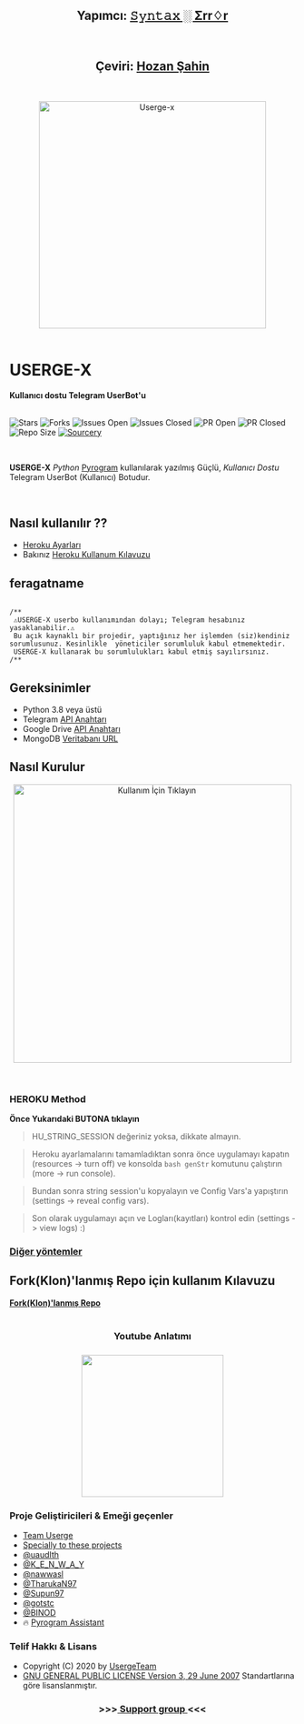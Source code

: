 <h2 align="center"><b>Yapımcı: <a href="https://telegram.dog/deleteduser420">𝚂𝚢𝚗𝚝𝚊𝚡 ░ Σrr♢r</a></b></h2>
<br>
<h2 align="center"><b>Çeviri: <a href="https://telegram.dog/hozansahin">Hozan Şahin</a></b></h2>
<br>
<p align="center">
    <a href="https://github.com/code-rgb/USERGE-X"><img src="https://i.imgur.com/53mdl2v.png" alt="Userge-x" width=400px></a>
    <br>
    <br>
</p>

<h1>USERGE-X</h1>
<b>Kullanıcı dostu Telegram UserBot'u</b>
<br>
<br>

![Stars](https://img.shields.io/github/stars/code-rgb/USERGE-X)
![Forks](https://img.shields.io/github/forks/code-rgb/USERGE-X)
![Issues Open](https://img.shields.io/github/issues/code-rgb/USERGE-X)
![Issues Closed](https://img.shields.io/github/issues-closed/code-rgb/USERGE-X)
![PR Open](https://img.shields.io/github/issues-pr/code-rgb/USERGE-X)
![PR Closed](https://img.shields.io/github/issues-pr-closed/code-rgb/USERGE-X)
![Repo Size](https://img.shields.io/github/repo-size/code-rgb/USERGE-X)
[![Sourcery](https://img.shields.io/badge/Sourcery-enabled-brightgreen)](https://sourcery.ai)

<br>

 **USERGE-X** _Python_ [Pyrogram](https://github.com/pyrogram/pyrogram) kullanılarak yazılmış Güçlü, _Kullanıcı Dostu_ Telegram UserBot (Kullanıcı) Botudur.
<br>

<br>

## Nasıl kullanılır ??

* [Heroku Ayarları](https://telegra.ph/Heroku-Vars-for-USERGE-X-08-25)
* Bakınız [Heroku Kullanum Kılavuzu](https://github.com/code-rgb/USERGE-X#how-to-deploy)


## feragatname

                
   ```

/**
    ⚠️USERGE-X userbo kullanımından dolayı; Telegram hesabınız yasaklanabilir.⚠️          
    Bu açık kaynaklı bir projedir, yaptığınız her işlemden (siz)kendiniz sorumlusunuz. Kesinlikle  yöneticiler sorumluluk kabul etmemektedir.
    USERGE-X kullanarak bu sorumlulukları kabul etmiş sayılırsınız.
/**
```


## Gereksinimler 

* Python 3.8 veya üstü
* Telegram [API Anahtarı](https://my.telegram.org/apps)
* Google Drive [API Anahtarı](https://console.developers.google.com/)
* MongoDB [Veritabanı URL](https://cloud.mongodb.com/)

## Nasıl Kurulur

<p align="center">
<a href = "https://heroku.com/deploy?template=https://github.com/hozansahin/USERGE-X"><img src="https://telegra.ph/file/57c4edb389224c9cf9996.png" alt="Kullanım İçin Tıklayın" width="490px"></a></p>
<br>

<h3>HEROKU Method</h3>

<b>Önce Yukarıdaki BUTONA tıklayın</b> 

  > HU_STRING_SESSION değeriniz yoksa, dikkate almayın.
  
  >Heroku ayarlamalarını tamamladıktan sonra önce uygulamayı kapatın (resources -> turn off) ve konsolda `bash genStr` komutunu çalıştırın (more -> run console). 
  
  > Bundan sonra string session'u kopyalayın ve Config Vars'a yapıştırın (settings -> reveal config vars). 
  
  > Son olarak uygulamayı açın ve Logları(kayıtları) kontrol edin (settings -> view logs) :)

<h3><a href="https://telegra.ph/Other-Method-08-10">Diğer yöntemler</a></h3>


<h2>Fork(Klon)'lanmış Repo için kullanım Kılavuzu</h2>
<a href="https://telegra.ph/Upstream-Userge-Forked-Repo-Guide-07-04"><b>Fork(Klon)'lanmış Repo</b></a>
<br>
<br>

<h3 align="center">Youtube Anlatımı<h3>
<p align="center"><a href="https://youtu.be/M4T_BJvFqkc"><img src="https://i.imgur.com/VVgSk2m.png" width=250px></a>
</p>

### Proje Geliştiricileri & Emeği geçenler

* [Team Userge](https://github.com/UsergeTeam)
* [Specially to these projects](https://github.com/UsergeTeam/Userge#inspiration-)
* [@uaudIth](https://t.me/uaudIth)
* [@K_E_N_W_A_Y](https://t.me/K_E_N_W_A_Y)
* [@nawwasl](https://t.me/nawwasl)
* [@TharukaN97](https://t.me/TharukaN97)
* [@Supun97](https://t.me/Supun97)
* [@gotstc](https://t.me/gotstc)
* [@BINOD](https://t.me/binod)
* 🔥 [Pyrogram Assistant](https://github.com/pyrogram/assistant)

### Telif Hakkı & Lisans 

* Copyright (C) 2020 by [UsergeTeam](https://github.com/UsergeTeam) 
* [GNU GENERAL PUBLIC LICENSE Version 3, 29 June 2007](https://github.com/code-rgb/Userge/blob/master/LICENSE) Standartlarına göre lisanslanmıştır.



<h3 align="center"> >>><a href="https://telegram.dog/x_xtests">  Support group  </a><<< </h3>
